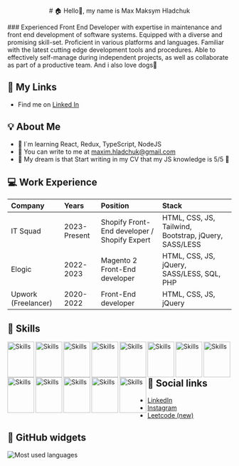 
<p align="center"># 🏠 Hello👋, my name is Max Maksym Hladchuk</p>
### Experienced Front End Developer with expertise in maintenance and front end development of software systems. Equipped with a diverse and promising skill-set. Proficient in various platforms and languages. Familiar with the latest cutting edge development tools and procedures. Able to effectively self-manage during independent projects, as well as collaborate as part of a productive team. And i also love dogs🐶


## 📲 My Links

- Find me on [Linked In](https://www.linkedin.com/in/maxim-hladchuk-7b1b701a4/)

## 💡 About Me

- 📖 I`m learning React, Redux, TypeScript, NodeJS
- 💌 You can write to me at maxim.hladchuk@gmail.com
- 🌈 My dream is that Start writing in my CV that my JS knowledge is 5/5 👀

## 💻 Work Experience
| Company | Years | Position | Stack |
| :------------ | :----------- | :----------- | :----------- |
| IT Squad | 2023-Present | Shopify Front-End developer / Shopify Expert | HTML, CSS, JS, Tailwind, Bootstrap, jQuery, SASS/LESS |
| Elogic | 2022-2023 | Magento 2 Front-End developer | HTML, CSS, JS, jQuery, SASS/LESS, SQL, PHP |
| Upwork (Freelancer) | 2020-2022 | Front-End developer | HTML, CSS, JS, jQuery |



## 🔨 Skills
 
<img src="https://cdn.jsdelivr.net/gh/devicons/devicon/icons/html5/html5-original.svg" alt="Skills" align="left" width="60" height="80"/>  
<img src="https://cdn.jsdelivr.net/gh/devicons/devicon/icons/css3/css3-original.svg" alt="Skills" align="left" width="60" height="80"/>  
<img src="https://cdn.jsdelivr.net/gh/devicons/devicon/icons/sass/sass-original.svg" alt="Skills" align="left" width="60" height="80"/>  
<img src="https://cdn.jsdelivr.net/gh/devicons/devicon/icons/bootstrap/bootstrap-original.svg" alt="Skills" align="left" width="60" height="80"/>  
<img src="https://cdn.jsdelivr.net/gh/devicons/devicon/icons/tailwindcss/tailwindcss-plain.svg" alt="Skills" align="left" width="60" height="80"/>  
<img src="https://cdn.jsdelivr.net/gh/devicons/devicon/icons/javascript/javascript-original.svg" alt="Skills" align="left" width="60" height="80"/>  
<img src="https://cdn.jsdelivr.net/gh/devicons/devicon/icons/react/react-original.svg" alt="Skills" align="left" width="60" height="80"/>  
<img src="https://cdn.jsdelivr.net/gh/devicons/devicon/icons/typescript/typescript-original.svg" alt="Skills" align="left" width="60" height="80"/>  
<img src="https://cdn.jsdelivr.net/gh/devicons/devicon/icons/magento/magento-original.svg" alt="Skills" align="left" width="60" height="80"/>  
<img src="https://cdn.jsdelivr.net/gh/devicons/devicon/icons/vscode/vscode-original.svg" alt="Skills" align="left" width="60" height="80"/>  
<img src="https://cdn.jsdelivr.net/gh/devicons/devicon/icons/slack/slack-original.svg" alt="Skills" align="left" width="60" height="80"/>  
<img src="https://cdn.jsdelivr.net/gh/devicons/devicon/icons/github/github-original.svg" alt="Skills" align="left" width="60" height="80"/>  
<img src="https://cdn.jsdelivr.net/gh/devicons/devicon/icons/git/git-original.svg" alt="Skills" align="left" width="60" height="80"/> 

<br><br><br>

## 📰 Social links
 - [LinkedIn](https://www.linkedin.com/in/maxim-hladchuk-7b1b701a4/)
 - [Instagram](https://www.instagram.com/maxhladchuk/)
 - [Leetcode (new)](https://leetcode.com/maximhladchuk/)


## 👾 GitHub widgets
 <img src="https://github-readme-stats.vercel.app/api/top-langs?username=maxhladchuk&show_icons=true&locale=en&layout=compact" alt="Most used languages"/>


